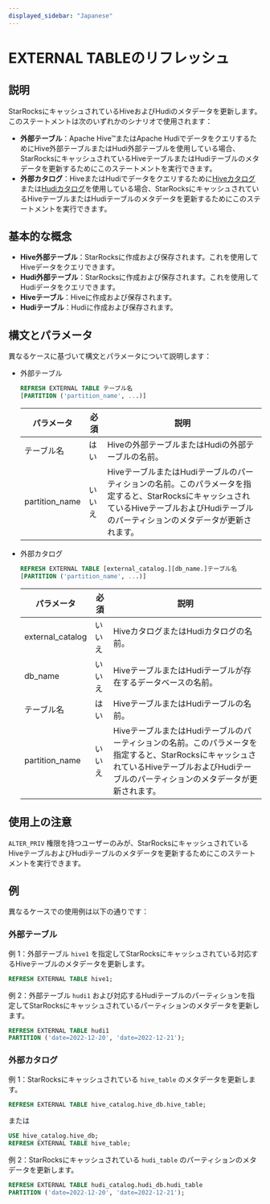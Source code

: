 ```yaml
---
displayed_sidebar: "Japanese"
---
```


# EXTERNAL TABLEのリフレッシュ

## 説明

StarRocksにキャッシュされているHiveおよびHudiのメタデータを更新します。このステートメントは次のいずれかのシナリオで使用されます：

- **外部テーブル**：Apache Hive™またはApache HudiでデータをクエリするためにHive外部テーブルまたはHudi外部テーブルを使用している場合、StarRocksにキャッシュされているHiveテーブルまたはHudiテーブルのメタデータを更新するためにこのステートメントを実行できます。
- **外部カタログ**：HiveまたはHudiでデータをクエリするために[Hiveカタログ](../../../data_source/catalog/hive_catalog.md)または[Hudiカタログ](../../../data_source/catalog/hudi_catalog.md)を使用している場合、StarRocksにキャッシュされているHiveテーブルまたはHudiテーブルのメタデータを更新するためにこのステートメントを実行できます。

## 基本的な概念

- **Hive外部テーブル**：StarRocksに作成および保存されます。これを使用してHiveデータをクエリできます。
- **Hudi外部テーブル**：StarRocksに作成および保存されます。これを使用してHudiデータをクエリできます。
- **Hiveテーブル**：Hiveに作成および保存されます。
- **Hudiテーブル**：Hudiに作成および保存されます。

## 構文とパラメータ

異なるケースに基づいて構文とパラメータについて説明します：

- 外部テーブル

    ```SQL
    REFRESH EXTERNAL TABLE テーブル名
    [PARTITION ('partition_name', ...)]
    ```

    | **パラメータ**  | **必須** | **説明**                                              |
    | -------------- | -------- | ----------------------------------------------------- |
    | テーブル名     | はい      | Hiveの外部テーブルまたはHudiの外部テーブルの名前。    |
    | partition_name | いいえ     | HiveテーブルまたはHudiテーブルのパーティションの名前。このパラメータを指定すると、StarRocksにキャッシュされているHiveテーブルおよびHudiテーブルのパーティションのメタデータが更新されます。 |

- 外部カタログ

    ```SQL
    REFRESH EXTERNAL TABLE [external_catalog.][db_name.]テーブル名
    [PARTITION ('partition_name', ...)]
    ```

    | **パラメータ**    | **必須** | **説明**                                              |
    | ---------------- | -------- | ----------------------------------------------------- |
    | external_catalog | いいえ     | HiveカタログまたはHudiカタログの名前。                  |
    | db_name          | いいえ     | HiveテーブルまたはHudiテーブルが存在するデータベースの名前。 |
    | テーブル名       | はい      | HiveテーブルまたはHudiテーブルの名前。               |
    | partition_name   | いいえ     | HiveテーブルまたはHudiテーブルのパーティションの名前。このパラメータを指定すると、StarRocksにキャッシュされているHiveテーブルおよびHudiテーブルのパーティションのメタデータが更新されます。 |

## 使用上の注意

`ALTER_PRIV` 権限を持つユーザーのみが、StarRocksにキャッシュされているHiveテーブルおよびHudiテーブルのメタデータを更新するためにこのステートメントを実行できます。

## 例

異なるケースでの使用例は以下の通りです：

### 外部テーブル

例 1：外部テーブル `hive1` を指定してStarRocksにキャッシュされている対応するHiveテーブルのメタデータを更新します。

```SQL
REFRESH EXTERNAL TABLE hive1;
```

例 2：外部テーブル `hudi1` および対応するHudiテーブルのパーティションを指定してStarRocksにキャッシュされているパーティションのメタデータを更新します。

```SQL
REFRESH EXTERNAL TABLE hudi1
PARTITION ('date=2022-12-20', 'date=2022-12-21');
```

### 外部カタログ

例 1：StarRocksにキャッシュされている `hive_table` のメタデータを更新します。

```SQL
REFRESH EXTERNAL TABLE hive_catalog.hive_db.hive_table;
```

または

```SQL
USE hive_catalog.hive_db;
REFRESH EXTERNAL TABLE hive_table;
```

例 2：StarRocksにキャッシュされている `hudi_table` のパーティションのメタデータを更新します。

```SQL
REFRESH EXTERNAL TABLE hudi_catalog.hudi_db.hudi_table
PARTITION ('date=2022-12-20', 'date=2022-12-21');
```